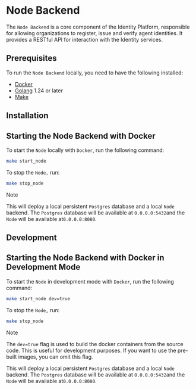 # Node Backend

The `Node Backend` is a core component of the Identity Platform, responsible for allowing organizations to register, issue and verify agent identities.
It provides a RESTful API for interaction with the Identity services.

## Prerequisites

To run the `Node Backend` locally, you need to have the following installed:

- [Docker](https://docs.docker.com/get-docker/)
- [Golang](https://go.dev/doc/install) 1.24 or later
- [Make](https://www.gnu.org/software/make/)

## Installation

## Starting the Node Backend with Docker

To start the `Node` locally with `Docker`, run the following command:

```bash
make start_node
```

To stop the `Node,` run:

```bash
make stop_node
```

> [!NOTE]
> This will deploy a local persistent `Postgres` database and a local `Node` backend.
> The `Postgres` database will be available at `0.0.0.0:5432`and the `Node` will be available at`0.0.0.0:8080`.

## Development

## Starting the Node Backend with Docker in Development Mode

To start the `Node` in development mode with `Docker`, run the following command:

```bash
make start_node dev=true
```

To stop the `Node,` run:

```bash
make stop_node
```

> [!NOTE]
> The `dev=true` flag is used to build the docker containers from the source code.
> This is useful for development purposes. If you want to use the pre-built images, you can omit this flag.
>
> This will deploy a local persistent `Postgres` database and a local `Node` backend.
> The `Postgres` database will be available at `0.0.0.0:5432`and the `Node` will be available at`0.0.0.0:8080`.
